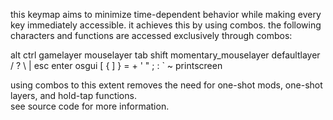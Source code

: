 
this keymap aims to minimize time-dependent behavior while making every key immediately accessible. it achieves this by using combos. 
the following characters and functions are accessed exclusively through combos:

alt
ctrl
gamelayer
mouselayer
tab
shift
momentary_mouselayer
defaultlayer
/ ?
\ |
esc
enter
osgui
[ {
] }
= +
' "
; :
` ~
printscreen

using combos to this extent removes the need for one-shot mods, one-shot layers, and hold-tap functions.   
see source code for more information.   
